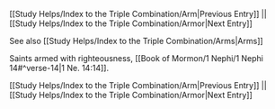 [[Study Helps/Index to the Triple Combination/Arm|Previous Entry]]  ||  [[Study Helps/Index to the Triple Combination/Armor|Next Entry]]

 See also [[Study Helps/Index to the Triple Combination/Arms|Arms]]

 Saints armed with righteousness, [[Book of Mormon/1 Nephi/1 Nephi 14#^verse-14|1 Ne. 14:14]].

[[Study Helps/Index to the Triple Combination/Arm|Previous Entry]]  ||  [[Study Helps/Index to the Triple Combination/Armor|Next Entry]]